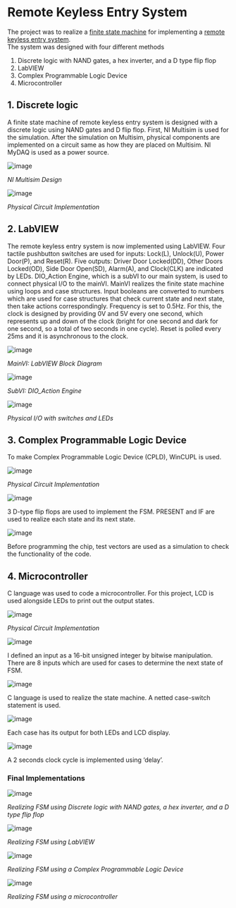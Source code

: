 # Remote Keyless Entry System

The project was to realize a [finite state machine](https://en.wikipedia.org/wiki/Finite-state_machine) for implementing a [remote keyless entry system](https://en.wikipedia.org/wiki/Remote_keyless_system).  
The system was designed with four different methods
1. Discrete logic with NAND gates, a hex inverter, and a D type flip flop
2. LabVIEW
3. Complex Programmable Logic Device
4. Microcontroller


## 1. Discrete logic

A finite state machine of remote keyless entry system is designed with a discrete logic using NAND gates and D flip flop. First, NI Multisim is used for the simulation. After the simulation on Multisim, physical components are implemented on a circuit same as how they are placed on Multisim. NI MyDAQ is used as a power source.

![image](https://user-images.githubusercontent.com/18746327/126802492-45387ecd-9b7c-4669-9a98-110fd2f69fcd.png)

*NI Multisim Design*

![image](https://user-images.githubusercontent.com/18746327/126802553-034dae5b-b836-4c10-aed3-edf8d10ab8bc.png)

*Physical Circuit Implementation*

## 2. LabVIEW

The remote keyless entry system is now implemented using LabVIEW. Four tactile pushbutton switches are used for inputs: Lock(L), Unlock(U), Power Door(P), and Reset(R). Five outputs: Driver Door Locked(DD), Other Doors Locked(OD), Side Door Open(SD), Alarm(A), and Clock(CLK) are indicated by LEDs. DIO_Action Engine, which is a subVI to our main system, is used to connect physical I/O to the mainVI. MainVI realizes the finite state machine using loops and case structures. Input booleans are converted to numbers which are used for case structures that check current state and next state, then take actions correspondingly. Frequency is set to 0.5Hz. For this, the clock is designed by providing 0V and 5V every one second, which represents up and down of the clock (bright for one second and dark for one second, so a total of two seconds in one cycle). Reset is polled every 25ms and it is asynchronous to the clock.

![image](https://user-images.githubusercontent.com/18746327/126802606-daa7734e-f5f3-4d69-a327-cb6605f02fe9.png)

*MainVI: LabVIEW Block Diagram*

![image](https://user-images.githubusercontent.com/18746327/126802676-494dbc75-cd74-4d6e-b523-81f55654f7dc.png)

*SubVI: DIO_Action Engine*

![image](https://user-images.githubusercontent.com/18746327/126802626-ced500fa-e1c8-4e8c-8128-0edd41c08b70.png)

*Physical I/O with switches and LEDs*

## 3. Complex Programmable Logic Device

To make Complex Programmable Logic Device (CPLD), WinCUPL is used.

![image](https://user-images.githubusercontent.com/18746327/126802734-53c8b0c4-71e7-46eb-9651-f30da42ce6c9.png)

*Physical Circuit Implementation*

![image](https://user-images.githubusercontent.com/18746327/126802777-b307cf0a-54b5-4bf4-8984-ee03061f53d0.png)

3 D-type flip flops are used to implement the FSM. PRESENT and IF are used to realize each state and its next state.

![image](https://user-images.githubusercontent.com/18746327/126802806-79361963-bcee-443c-936f-45f8651462c3.png)

Before programming the chip, test vectors are used as a simulation to check the functionality of the code.

## 4. Microcontroller

C language was used to code a microcontroller. For this project, LCD is used alongside LEDs to print out the output states.

![image](https://user-images.githubusercontent.com/18746327/126802837-6e62a383-87d5-498e-aeec-d8368753b92d.png)

*Physical Circuit Implementation*

![image](https://user-images.githubusercontent.com/18746327/126802897-319bb39e-acc9-4186-beb6-29eea5ac9632.png)

I defined an input as a 16-bit unsigned integer by bitwise manipulation. There are 8 inputs which are used for cases to determine the next state of FSM.

![image](https://user-images.githubusercontent.com/18746327/126802934-6c398eed-a1ef-4034-87bf-44efc0a7c9e3.png)

C language is used to realize the state machine. A netted case-switch statement is used.

![image](https://user-images.githubusercontent.com/18746327/126802975-994292ed-a224-4ef4-83c3-ee7509d38b68.png)

Each case has its output for both LEDs and LCD display.

![image](https://user-images.githubusercontent.com/18746327/126803011-8caf7cdb-8a4f-481f-b233-8544998db223.png)

A 2 seconds clock cycle is implemented using ‘delay’.


### Final Implementations

![image](https://user-images.githubusercontent.com/18746327/126803138-d040973e-0ebf-4b88-b3ad-ea376c475713.png)

*Realizing FSM using Discrete logic with NAND gates, a hex inverter, and a D type flip flop*

![image](https://user-images.githubusercontent.com/18746327/126803162-62caf5b0-b334-45a5-a79a-71b3b66735a1.png)

*Realizing FSM using LabVIEW*

![image](https://user-images.githubusercontent.com/18746327/126803179-f9d5d23b-33a8-412f-bfb9-175793153010.png)

*Realizing FSM using a Complex Programmable Logic Device*

![image](https://user-images.githubusercontent.com/18746327/126803207-2fcb98e1-43a1-41c9-a397-64f75f5823c0.png)

*Realizing FSM using a microcontroller*

